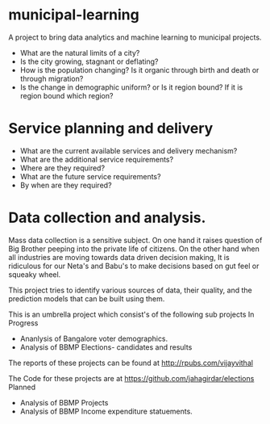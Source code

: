 # municipal-learning
A project to bring data analytics and machine learning to municipal projects.

* What are the natural limits of a city?
* Is the city growing, stagnant or deflating?
* How is the population changing? Is it organic through birth and death or through migration?
* Is the change in demographic uniform? or Is it region bound? If it is region bound which region?

# Service planning and delivery

* What are the current available services and delivery mechanism?
* What are the additional service requirements?
* Where are they required?
* What are the future service requirements?
* By when are they required?

# Data collection and analysis.
Mass data collection is a sensitive subject. On one hand it raises question of Big Brother peeping into the private life of citizens. On the other hand when all industries are moving towards data driven decision making, It is ridiculous for our Neta's and Babu's to make decisions based on gut feel or squeaky wheel.

This project tries to identify various sources of data, their quality, and the prediction models that can be built using them.

This is an umbrella project which consist's of the following sub projects
In Progress
* Ananlysis of Bangalore voter demographics.
* Analysis of BBMP Elections- candidates and results

The reports of these projects can be found at http://rpubs.com/vijayvithal

The Code for these projects are at https://github.com/jahagirdar/elections
Planned
* Analysis of BBMP Projects
* Analysis of BBMP Income expenditure statuements.
